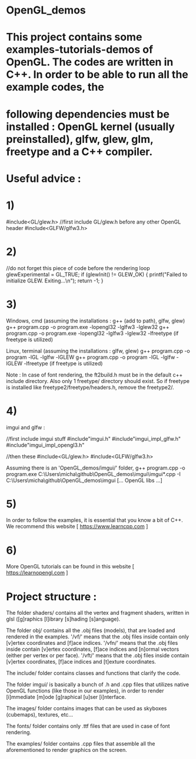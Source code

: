 # OpenGL_demos

# This project contains some examples-tutorials-demos of OpenGL. The codes are written in C++. In order to be able to run all the example codes, the
# following dependencies must be installed : OpenGL kernel (usually preinstalled), glfw, glew, glm, freetype and a C++ compiler.



# Useful advice :

# 1)
#include<GL/glew.h> //first include GL/glew.h before any other OpenGL header
#include<GLFW/glfw3.h>

# 2)
//do not forget this piece of code before the rendering loop
glewExperimental = GL_TRUE;
if (glewInit() != GLEW_OK)
{
    printf("Failed to initialize GLEW. Exiting...\n");
    return -1;
}

# 3)
Windows, cmd (assuming the installations : g++ (add to path), glfw, glew)
g++ program.cpp -o program.exe -lopengl32 -lglfw3 -lglew32
g++ program.cpp -o program.exe -lopengl32 -lglfw3 -lglew32 -lfreetype (if freetype is utilized)

Linux, terminal (assuming the installations : glfw, glew)
g++ program.cpp -o program -lGL -lglfw -lGLEW
g++ program.cpp -o program -lGL -lglfw -lGLEW -lfreetype (if freetype is utilized)

Note : In case of font rendering, the ft2build.h must be in the default c++ include directory.
Also only 1 freetype/ directory should exist. So if freetype is installed like freetype2/freetype/headers.h,
remove the freetype2/.

# 4)
imgui and glfw :

//first include imgui stuff
#include"imgui.h"
#include"imgui_impl_glfw.h"
#include"imgui_impl_opengl3.h"

//then these
#include<GL/glew.h>
#include<GLFW/glfw3.h>

Assuming there is an 'OpenGL_demos/imgui/' folder,
g++ program.cpp -o program.exe C:\Users\micha\github\OpenGL_demos\imgui\imgui*.cpp -I C:\Users\micha\github\OpenGL_demos\imgui [... OpenGL libs ...]

# 5)
In order to follow the examples, it is essential that you know a bit of C++. We recommend this website [ https://www.learncpp.com ]

# 6)
More OpenGL tutorials can be found in this website [ https://learnopengl.com ]





# Project structure :

The folder shaders/ contains all the vertex and fragment shaders, written in glsl ([g]raphics [l]ibrary [s]hading [s]anguage).

The folder obj/ contains all the .obj files (models), that are loaded and rendered in the examples.
'/vf/'  means that the .obj files inside contain only [v]ertex coordinates and [f]ace indices.
'/vfn/' means that the .obj files inside contain [v]ertex coordinates, [f]ace indices and [n]ormal vectors (either per vertex or per face).
'/vft/' means that the .obj files inside contain [v]ertex coordinates, [f]ace indices and [t]exture coordinates.

The include/ folder contains classes and functions that clarify the code.

The folder imgui/ is basically a bunch of .h and .cpp files that utilizes native OpenGL functions (like those in our examples), in
order to render [i]mmediate [m]ode [g]raphical [u]ser [i]nterface.

The images/ folder contains images that can be used as skyboxes (cubemaps), textures, etc...

The fonts/ folder contains only .ttf files that are used in case of font rendering.

The examples/ folder contains .cpp files that assemble all the aforementioned to render graphics on the screen.